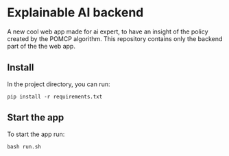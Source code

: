 # Explainable AI backend

A new cool web app made for ai expert, to have an insight of the policy created by the POMCP algorithm. 
This repository contains only the backend part of the the web app.

## Install

In the project directory, you can run:

`pip install -r requirements.txt`

## Start the app 

To start the app run: 

`bash run.sh`

